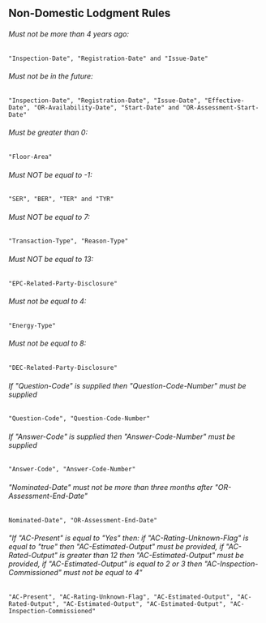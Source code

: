 ## Non-Domestic Lodgment Rules

###### Must not be more than 4 years ago:
`"Inspection-Date", "Registration-Date" and "Issue-Date"`

###### Must not be in the future:
```"Inspection-Date", "Registration-Date", "Issue-Date", "Effective-Date", "OR-Availability-Date", "Start-Date" and "OR-Assessment-Start-Date"```

###### Must be greater than 0:
`"Floor-Area"`

###### Must NOT be equal to -1:
`"SER", "BER", "TER" and "TYR" `

###### Must NOT be equal to 7:
`"Transaction-Type", "Reason-Type" `

###### Must NOT be equal to 13:
`"EPC-Related-Party-Disclosure"`

###### Must not be equal to 4:
`"Energy-Type"`

###### Must not be equal to 8:
`"DEC-Related-Party-Disclosure"`

###### If "Question-Code" is supplied then "Question-Code-Number" must be supplied
`"Question-Code", "Question-Code-Number"`

###### If "Answer-Code" is supplied then "Answer-Code-Number" must be supplied
`"Answer-Code", "Answer-Code-Number"`

###### "Nominated-Date" must not be more than three months after "OR-Assessment-End-Date"
`Nominated-Date", "OR-Assessment-End-Date"`

###### "If "AC-Present" is equal to "Yes" then: if "AC-Rating-Unknown-Flag" is equal to "true" then "AC-Estimated-Output" must be provided, if "AC-Rated-Output" is greater than 12 then "AC-Estimated-Output" must be provided, if "AC-Estimated-Output" is equal to 2 or 3 then "AC-Inspection-Commissioned" must not be equal to 4"

```"AC-Present", "AC-Rating-Unknown-Flag", "AC-Estimated-Output", "AC-Rated-Output", "AC-Estimated-Output", "AC-Estimated-Output", "AC-Inspection-Commissioned" ```
